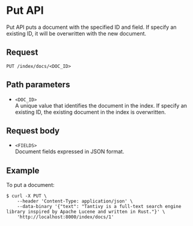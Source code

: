 # Put API

Put API puts a document with the specified ID and field. If specify an existing ID, it will be overwritten with the new document.

## Request

```text
PUT /index/docs/<DOC_ID>
```

## Path parameters

- `<DOC_ID>`  
A unique value that identifies the document in the index. If specify an existing ID, the existing document in the index is overwritten.

## Request body

- `<FIELDS>`  
Document fields expressed in JSON format.

## Example

To put a document:

```text
$ curl -X PUT \
    --header 'Content-Type: application/json' \
    --data-binary '{"text": "Tantivy is a full-text search engine library inspired by Apache Lucene and written in Rust."}' \
    'http://localhost:8000/index/docs/1'
```
